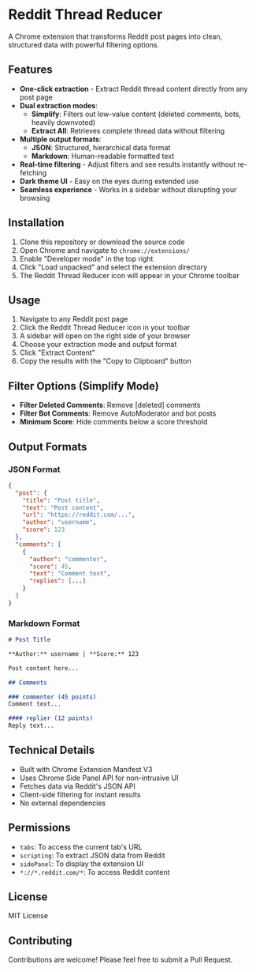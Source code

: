 # Reddit Thread Reducer

A Chrome extension that transforms Reddit post pages into clean, structured data with powerful filtering options.

## Features

- **One-click extraction** - Extract Reddit thread content directly from any post page
- **Dual extraction modes**:
  - **Simplify**: Filters out low-value content (deleted comments, bots, heavily downvoted)
  - **Extract All**: Retrieves complete thread data without filtering
- **Multiple output formats**:
  - **JSON**: Structured, hierarchical data format
  - **Markdown**: Human-readable formatted text
- **Real-time filtering** - Adjust filters and see results instantly without re-fetching
- **Dark theme UI** - Easy on the eyes during extended use
- **Seamless experience** - Works in a sidebar without disrupting your browsing

## Installation

1. Clone this repository or download the source code
2. Open Chrome and navigate to `chrome://extensions/`
3. Enable "Developer mode" in the top right
4. Click "Load unpacked" and select the extension directory
5. The Reddit Thread Reducer icon will appear in your Chrome toolbar

## Usage

1. Navigate to any Reddit post page
2. Click the Reddit Thread Reducer icon in your toolbar
3. A sidebar will open on the right side of your browser
4. Choose your extraction mode and output format
5. Click "Extract Content"
6. Copy the results with the "Copy to Clipboard" button

## Filter Options (Simplify Mode)

- **Filter Deleted Comments**: Remove [deleted] comments
- **Filter Bot Comments**: Remove AutoModerator and bot posts
- **Minimum Score**: Hide comments below a score threshold

## Output Formats

### JSON Format
```json
{
  "post": {
    "title": "Post title",
    "text": "Post content",
    "url": "https://reddit.com/...",
    "author": "username",
    "score": 123
  },
  "comments": [
    {
      "author": "commenter",
      "score": 45,
      "text": "Comment text",
      "replies": [...]
    }
  ]
}
```

### Markdown Format
```markdown
# Post Title

**Author:** username | **Score:** 123

Post content here...

## Comments

### commenter (45 points)
Comment text...

#### replier (12 points)
Reply text...
```

## Technical Details

- Built with Chrome Extension Manifest V3
- Uses Chrome Side Panel API for non-intrusive UI
- Fetches data via Reddit's JSON API
- Client-side filtering for instant results
- No external dependencies

## Permissions

- `tabs`: To access the current tab's URL
- `scripting`: To extract JSON data from Reddit
- `sidePanel`: To display the extension UI
- `*://*.reddit.com/*`: To access Reddit content

## License

MIT License

## Contributing

Contributions are welcome! Please feel free to submit a Pull Request.